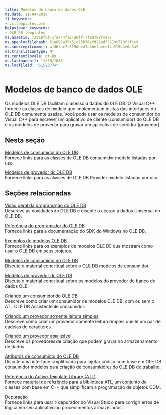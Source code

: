 ```yaml
---
title: Modelos de banco de dados OLE
ms.date: 11/04/2016
f1_keywords:
- vc.templates.ole
helpviewer_keywords:
- OLE DB templates
ms.assetid: 73918f6f-1fd7-4fa2-a0ff-7f9d792fce7e
ms.openlocfilehash: 518697a35a51c75b76efd22ed55980c778f1f6c9
ms.sourcegitcommit: afd6fac7c519dbc47a4befaece14a919d4e0a8a2
ms.translationtype: MT
ms.contentlocale: pt-BR
ms.lasthandoff: 11/10/2018
ms.locfileid: "51523774"
---
```

# <a name="ole-db-templates"></a>Modelos de banco de dados OLE

Os modelos OLE DB facilitam o acesso a dados do OLE DB. O Visual C++ fornece as classes de modelo que implementam muitas das interfaces do OLE DB comumente usadas. Você pode usar os modelos de consumidor do Visual C++ para escrever um aplicativo de cliente (consumidor) do OLE DB e os modelos de provedor para gravar um aplicativo de servidor (provedor).

## <a name="in-this-section"></a>Nesta seção

[Modelos de consumidor do OLE DB](../../data/oledb/ole-db-consumer-templates-reference.md)<br/>
Fornece links para as classes de OLE DB consumidor modelo listadas por uso.

[Modelos de provedor do OLE DB](../../data/oledb/ole-db-provider-templates-reference.md)<br/>
Fornece links para as classes de OLE DB Provider modelo listadas por uso.

## <a name="related-sections"></a>Seções relacionadas

[Visão geral da programação do OLE DB](../../data/oledb/ole-db-programming-overview.md)<br/>
Descreve as novidades do OLE DB e discute o acesso a dados Universal no OLE DB.

[Referência do programador do OLE DB](/sql/connect/oledb/ole-db/oledb-driver-for-sql-server-programming)<br/>
Fornece links para a documentação do SDK do Windows no OLE DB.

[Exemplos de modelos OLE DB](../../visual-cpp-samples.md)<br/>
Fornece links para os exemplos de modelos OLE DB que mostram como usar o OLE DB em seus projetos.

[Modelos de consumidor do OLE DB](../../data/oledb/ole-db-consumer-templates-cpp.md)<br/>
Discute o material conceitual sobre o OLE DB modelos de consumidor.

[Modelos de provedor do OLE DB](../../data/oledb/ole-db-provider-templates-cpp.md)<br/>
Discute o material conceitual sobre os modelos do provedor de banco de dados OLE.

[Criando um consumidor do OLE DB](../../data/oledb/creating-an-ole-db-consumer.md)<br/>
Descreve como criar um consumidor de modelos OLE DB, com ou sem o ATL OLE DB Assistente de consumidor.

[Criando um provedor somente leitura simples](../../data/oledb/creating-a-simple-read-only-provider.md)<br/>
Descreve como criar um provedor somente leitura simples que lê um par de cadeias de caracteres.

[Criando um provedor atualizável](../../data/oledb/creating-an-updatable-provider.md)<br/>
Descreve os provedores de criação que podem gravar no armazenamento de dados.

[Atributos de consumidor do OLE DB](../../windows/ole-db-consumer-attributes.md)<br/>
Discute uma interface simplificada para injetar código com base em OLE DB consumidor modelos para criação de consumidores do OLE DB de trabalho.

[Referência do Active Template Library (ATL)](../../atl/atl-com-desktop-components.md)<br/>
Fornece material de referência para a biblioteca ATL, um conjunto de classes com base em C++ que simplificam a programação de objetos COM.

[Depuração](/visualstudio/debugger/debugging-in-visual-studio)<br/>
Fornece links para usar o depurador do Visual Studio para corrigir erros de lógica em seu aplicativo ou procedimentos armazenados.